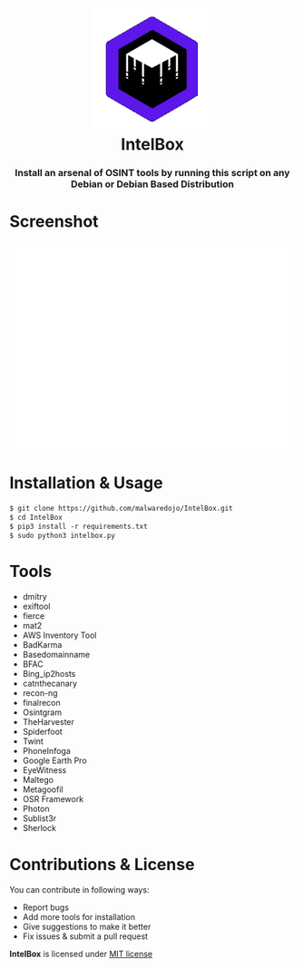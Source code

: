<h1 align="center">
  <br>
  <a href="https://github.com/malwaredojo/IntelBox"><img src="https://github.com/malwaredojo/IntelBox/blob/main/imgs/intelbox-logo.png" alt="IntelBox"></a>
  <br>
  IntelBox
  <br>
</h1>


<h3 align="center">
<b>Install an arsenal of OSINT tools by running this script on any Debian or Debian Based Distribution</b>
</h3>



# Screenshot
![Image](https://github.com/malwaredojo/IntelBox/blob/main/imgs/intelbox.svg)


# Installation & Usage
```
$ git clone https://github.com/malwaredojo/IntelBox.git
$ cd IntelBox
$ pip3 install -r requirements.txt
$ sudo python3 intelbox.py
```

# Tools 

- dmitry
- exiftool
- fierce
- mat2
- AWS Inventory Tool
- BadKarma
- Basedomainname
- BFAC
- Bing_ip2hosts
- catnthecanary
- recon-ng
- finalrecon
- Osintgram
- TheHarvester
- Spiderfoot
- Twint
- PhoneInfoga
- Google Earth Pro
- EyeWitness
- Maltego
- Metagoofil
- OSR Framework
- Photon
- Sublist3r
- Sherlock

# Contributions & License

You can contribute in following ways:

- Report bugs
- Add more tools for installation
- Give suggestions to make it better
- Fix issues & submit a pull request


**IntelBox** is licensed under [MIT license](https://mit-license.org/)

